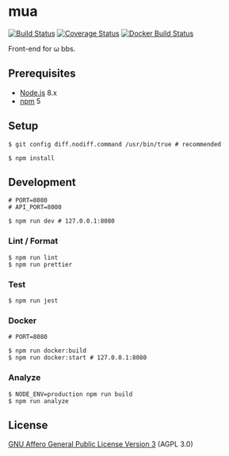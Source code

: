 # mua

[![Build Status](https://circleci.com/gh/omega-bbs/mua.svg?style=shield)](https://circleci.com/gh/omega-bbs/mua)
[![Coverage Status](https://codecov.io/gh/omega-bbs/mua/graph/badge.svg)](https://codecov.io/gh/omega-bbs/mua)
[![Docker Build Status](https://img.shields.io/docker/build/omegabbs/mua.svg)](https://hub.docker.com/r/omegabbs/mua/)

Front-end for ω bbs.

## Prerequisites

- [Node.js](https://nodejs.org/) 8.x
- [npm](https://www.npmjs.com/) 5

## Setup

``` shell
$ git config diff.nodiff.command /usr/bin/true # recommended

$ npm install
```

## Development

``` shell
# PORT=8080
# API_PORT=8000

$ npm run dev # 127.0.0.1:8080
```

### Lint / Format

``` shell
$ npm run lint
$ npm run prettier
```

### Test

``` shell
$ npm run jest
```

### Docker

```shell
# PORT=8080

$ npm run docker:build
$ npm run docker:start # 127.0.0.1:8080
```

### Analyze

``` shell
$ NODE_ENV=production npm run build
$ npm run analyze
```

## License

[GNU Affero General Public License Version 3](https://www.gnu.org/licenses/agpl-3.0.en.html) (AGPL 3.0)
